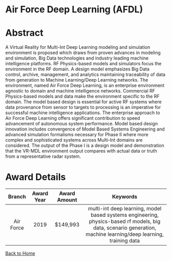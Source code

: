 
Air Force Deep Learning (AFDL)
==============================

# Abstract


A Virtual Reality for Multi-Int Deep Learning modeling and simulation environment is proposed which draws from proven advances in modeling and simulation, Big Data technologies and industry leading machine intelligence platforms. RF Physics-based models and simulators focus the environment in the RF domain. A design model emphasizes Big Data control, archive, management, and analytics maintaining traceability of data from generation to Machine Learning/Deep Learning networks. The environment, named Air Force Deep Learning, is an enterprise environment agnostic to domain and machine intelligence networks. Commercial RF Physics-based models and data make the environment specific to the RF domain. The model based design is essential for active RF systems where data provenance from sensor to targets to processing is an imperative for successful machine intelligence applications. The enterprise approach to Air Force Deep Learning offers significant contribution to speed advancement of autonomous system performance. Model based design innovation includes convergence of Model Based Systems Engineering and advanced simulation formalisms necessary for Phase II where more complex and sophisticated systems across Multi-Int domains are considered. The output of the Phase I is a design model and demonstration that the VR-MDL environment output compares with actual data or truth from a representative radar system.  

# Award Details

|Branch|Award Year|Award Amount|Keywords|
| :---: | :---: | :---: | :---: |
|Air Force|2019|$149,993|multi-int deep learning, model based systems engineering, physics-based rf models, big data, scenario generation, machine learning/deep learning, training data|
  
  


[Back to Home](https://github.com/chrischow/dod_sbir_awards/Reports/DJ/#1577)